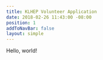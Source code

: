 ```yaml
---
title: KLHEP Volunteer Application
date: 2018-02-26 11:43:00 -08:00
position: 1
addToNavBar: false
layout: simple
---
```


Hello, world!